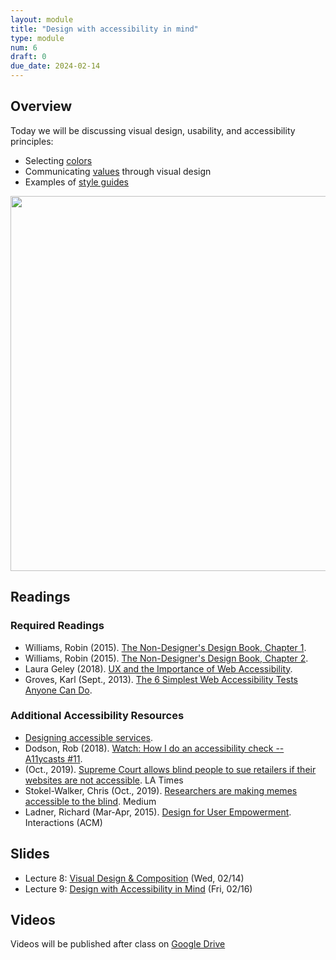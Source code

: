 ```yaml
---
layout: module
title: "Design with accessibility in mind"
type: module
num: 6
draft: 0
due_date: 2024-02-14
---
```


## Overview
Today we will be discussing visual design, usability, and accessibility principles:

* Selecting [colors](../css-reference/color/)
* Communicating <a href="https://docs.google.com/document/d/1Vv5tPZ8UjqJNYO9pCp_PQhxHT8qoGY09deKX6uygUFA/edit?usp=sharing" target="_blank">values</a> through visual design
* Examples of [style guides](../css-reference/style-guides/)

<img style="width:600px;" src="{{site.baseurl}}/assets/images/lectures/composition.png" />

## Readings
### Required Readings
* Williams, Robin (2015). <a href="https://drive.google.com/file/d/1lyeEZlnfo7QJ_SE059TrCgw8JUBiX6rV/view?usp=sharing" target="_blank">The Non-Designer's Design Book, Chapter 1</a>.
* Williams, Robin (2015). <a href="https://drive.google.com/file/d/1Ps9kGmRrj7Uw2B38KM_SoTKHtPhY-a3L/view?usp=sharing" target="_blank">The Non-Designer's Design Book, Chapter 2</a>.
* Laura Geley (2018). <a href="https://www.toptal.com/designers/ui/importance-web-accessibility" target="_blank">UX and the Importance of Web Accessibility</a>.
* Groves, Karl (Sept., 2013). <a href="https://karlgroves.com/2013/09/05/the-6-simplest-web-accessibility-tests-anyone-can-do" target="_blank">The 6 Simplest Web Accessibility Tests Anyone Can Do</a>.


### Additional Accessibility Resources
* <a href="https://ukhomeoffice.github.io/accessibility-posters/" target="_blank">Designing accessible services</a>.
* Dodson, Rob (2018). <a href="https://www.youtube.com/watch?v=cOmehxAU_4s" target="_blank">Watch: How I do an accessibility check -- A11ycasts #11</a>.
* (Oct., 2019). <a href="https://www.latimes.com/politics/story/2019-10-07/blind-person-dominos-ada-supreme-court-disabled" target="_blank">Supreme Court allows blind people to sue retailers if their websites are not accessible</a>. LA Times
* Stokel-Walker, Chris (Oct., 2019). <a href="https://onezero.medium.com/researchers-are-making-memes-accessible-to-the-blind-46b9ef0550da" target="_blank">Researchers are making memes accessible to the blind</a>. Medium
* Ladner, Richard (Mar-Apr, 2015). <a href="https://www.nixdell.com/classes/HCI-and-Design-Spring-2017/p24-ladner.pdf" target="_blank">Design for User Empowerment</a>. Interactions (ACM)

## Slides
* Lecture 8: <a href="https://docs.google.com/presentation/d/1JpCMCvj4hJtJ_gsVXRd-5IQDOzFz4-fUYp_3fJg6VsM/edit?usp=sharing" target="_blank">Visual Design & Composition</a> (Wed, 02/14)
* Lecture 9: <a href="https://docs.google.com/presentation/d/1GdxLG9dcmXOEIBS3Cwdaa0DNT6PysTBbnk0PfSudEeI/edit" target="_blank">Design with Accessibility in Mind</a> (Fri, 02/16)


## Videos
Videos will be published after class on <a href="https://drive.google.com/drive/folders/1Ym8GBef1YiuwanRfXkqdD55_EpgE7c4E" target="_blank">Google Drive</a>

<!-- ## Activities -->

